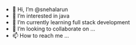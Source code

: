- 👋 Hi, I’m @snehalarun
- 👀 I’m interested in java
- 🌱 I’m currently learning full stack development
- 💞️ I’m looking to collaborate on ...
- 📫 How to reach me ...

<!---
snehalarun/snehalarun is a ✨ special ✨ repository because its `README.md` (this file) appears on your GitHub profile.
You can click the Preview link to take a look at your changes.
--->
